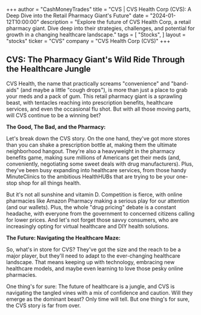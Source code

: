 +++
author = "CashMoneyTrades"
title = "CVS |  CVS Health Corp (CVS):  A Deep Dive into the Retail Pharmacy Giant's Future"
date = "2024-01-12T10:00:00"
description = "Explore the future of CVS Health Corp, a retail pharmacy giant. Dive deep into their strategies, challenges, and potential for growth in a changing healthcare landscape."
tags = [
"Stocks",
]
layout = "stocks"
ticker = "CVS"
company = "CVS Health Corp (CVS)"
+++
        


## CVS: The Pharmacy Giant's Wild Ride Through the Healthcare Jungle

CVS Health, the name that practically screams "convenience" and "band-aids" (and maybe a little "cough drops"), is more than just a place to grab your meds and a pack of gum.  This retail pharmacy giant is a sprawling beast, with tentacles reaching into prescription benefits, healthcare services, and even the occasional flu shot. But with all those moving parts, will CVS continue to be a winning bet?

**The Good, The Bad, and the Pharmacy:**

Let's break down the CVS story.  On the one hand, they've got more stores than you can shake a prescription bottle at, making them the ultimate neighborhood hangout.  They're also a heavyweight in the pharmacy benefits game, making sure millions of Americans get their meds (and, conveniently, negotiating some sweet deals with drug manufacturers).  Plus, they've been busy expanding into healthcare services, from those handy MinuteClinics to the ambitious HealthHUBs that are trying to be your one-stop shop for all things health.  

But it's not all sunshine and vitamin D.  Competition is fierce, with online pharmacies like Amazon Pharmacy making a serious play for our attention (and our wallets).  Plus, the whole "drug pricing" debate is a constant headache, with everyone from the government to concerned citizens calling for lower prices.  And let's not forget those savvy consumers, who are increasingly opting for virtual healthcare and DIY health solutions.

**The Future:  Navigating the Healthcare Maze:**

So, what's in store for CVS?  They've got the size and the reach to be a major player, but they'll need to adapt to the ever-changing healthcare landscape.  That means keeping up with technology, embracing new healthcare models, and maybe even learning to love those pesky online pharmacies.  

One thing's for sure:  The future of healthcare is a jungle, and CVS is navigating the tangled vines with a mix of confidence and caution.  Will they emerge as the dominant beast?  Only time will tell.  But one thing's for sure, the CVS story is far from over. 

        